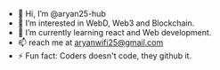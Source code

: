 - 👋 Hi, I’m @aryan25-hub
- 👀 I’m interested in WebD, Web3 and Blockchain.
- 🌱 I’m currently learning react and Web development.
- 📫 reach me at aryanwifi25@gmail.com
- ⚡ Fun fact: Coders doesn't code, they github it.

<!---
aryan25-hub/aryan25-hub is a ✨ special ✨ repository because its `README.md` (this file) appears on your GitHub profile.
You can click the Preview link to take a look at your changes.
--->
